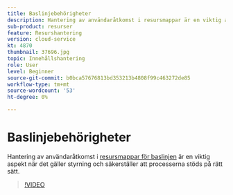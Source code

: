 ```yaml
---
title: Baslinjebehörigheter
description: Hantering av användaråtkomst i resursmappar är en viktig aspekt när det gäller styrning och säkerställer att processerna stöds på rätt sätt.
sub-product: resurser
feature: Resurshantering
version: cloud-service
kt: 4870
thumbnail: 37696.jpg
topic: Innehållshantering
role: User
level: Beginner
source-git-commit: b0bca57676813bd353213b4808f99c463272de85
workflow-type: tm+mt
source-wordcount: '53'
ht-degree: 0%

---
```



# Baslinjebehörigheter

Hantering av användaråtkomst i [resursmappar för baslinjen](./baseline-folders.md) är en viktig aspekt när det gäller styrning och säkerställer att processerna stöds på rätt sätt.

>[!VIDEO](https://video.tv.adobe.com/v/37696/?quality=12&learn=on&hidetitle=true)
